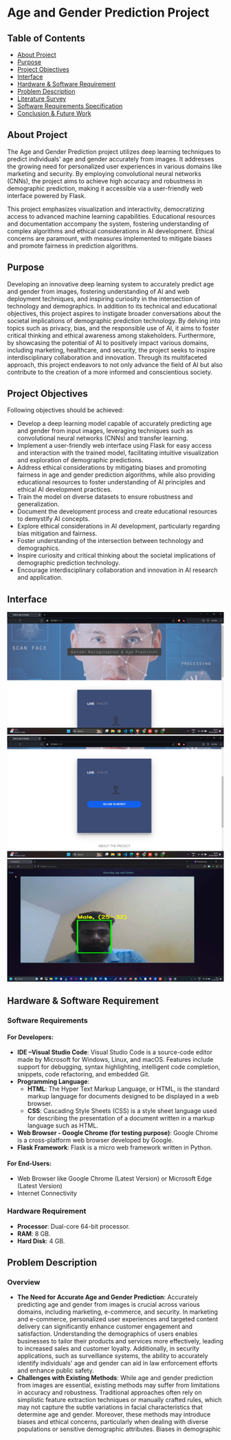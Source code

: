 # Age and Gender Prediction Project

## Table of Contents

- [About Project](#about-project)
- [Purpose](#purpose)
- [Project Objectives](#project-objectives)
- [Interface](#interface)
- [Hardware & Software Requirement](#hardware--software-requirement)
- [Problem Description](#problem-description)
- [Literature Survey](#literature-survey)
- [Software Requirements Specification](#software-requirements-specification)
- [Conclusion & Future Work](#conclusion--future-work)

## About Project

The Age and Gender Prediction project utilizes deep learning techniques to predict individuals' age and gender accurately from images. It addresses the growing need for personalized user experiences in various domains like marketing and security. By employing convolutional neural networks (CNNs), the project aims to achieve high accuracy and robustness in demographic prediction, making it accessible via a user-friendly web interface powered by Flask.

This project emphasizes visualization and interactivity, democratizing access to advanced machine learning capabilities. Educational resources and documentation accompany the system, fostering understanding of complex algorithms and ethical considerations in AI development. Ethical concerns are paramount, with measures implemented to mitigate biases and promote fairness in prediction algorithms.

## Purpose

Developing an innovative deep learning system to accurately predict age and gender from images, fostering understanding of AI and web deployment techniques, and inspiring curiosity in the intersection of technology and demographics. In addition to its technical and educational objectives, this project aspires to instigate broader conversations about the societal implications of demographic prediction technology. By delving into topics such as privacy, bias, and the responsible use of AI, it aims to foster critical thinking and ethical awareness among stakeholders. Furthermore, by showcasing the potential of AI to positively impact various domains, including marketing, healthcare, and security, the project seeks to inspire interdisciplinary collaboration and innovation. Through its multifaceted approach, this project endeavors to not only advance the field of AI but also contribute to the creation of a more informed and conscientious society.

## Project Objectives

Following objectives should be achieved:

- Develop a deep learning model capable of accurately predicting age and gender from input images, leveraging techniques such as convolutional neural networks (CNNs) and transfer learning.
- Implement a user-friendly web interface using Flask for easy access and interaction with the trained model, facilitating intuitive visualization and exploration of demographic predictions.
- Address ethical considerations by mitigating biases and promoting fairness in age and gender prediction algorithms, while also providing educational resources to foster understanding of AI principles and ethical AI development practices.
- Train the model on diverse datasets to ensure robustness and generalization.
- Document the development process and create educational resources to demystify AI concepts.
- Explore ethical considerations in AI development, particularly regarding bias mitigation and fairness.
- Foster understanding of the intersection between technology and demographics.
- Inspire curiosity and critical thinking about the societal implications of demographic prediction technology.
- Encourage interdisciplinary collaboration and innovation in AI research and application.

## Interface

![Home Screen](Screenshot%202024-02-24%20002548.png)
![LiveOption Screen](Screenshot%202024-02-24%20002619.png)
![Webcam Screen](Screenshot%202024-02-22%20192912.png)


## Hardware & Software Requirement

### Software Requirements

#### For Developers:

- **IDE –Visual Studio Code**: Visual Studio Code is a source-code editor made by Microsoft for Windows, Linux, and macOS. Features include support for debugging, syntax highlighting, intelligent code completion, snippets, code refactoring, and embedded Git.
- **Programming Language**:
  - **HTML**: The Hyper Text Markup Language, or HTML, is the standard markup language for documents designed to be displayed in a web browser.
  - **CSS**: Cascading Style Sheets (CSS) is a style sheet language used for describing the presentation of a document written in a markup language such as HTML.
- **Web Browser - Google Chrome (for testing purpose)**: Google Chrome is a cross-platform web browser developed by Google.
- **Flask Framework**: Flask is a micro web framework written in Python.

#### For End-Users:
- Web Browser like Google Chrome (Latest Version) or Microsoft Edge (Latest Version)
- Internet Connectivity

### Hardware Requirement

- **Processor**: Dual-core 64-bit processor.
- **RAM**: 8 GB.
- **Hard Disk**: 4 GB.

## Problem Description

### Overview

- **The Need for Accurate Age and Gender Prediction**: Accurately predicting age and gender from images is crucial across various domains, including marketing, e-commerce, and security. In marketing and e-commerce, personalized user experiences and targeted content delivery can significantly enhance customer engagement and satisfaction. Understanding the demographics of users enables businesses to tailor their products and services more effectively, leading to increased sales and customer loyalty. Additionally, in security applications, such as surveillance systems, the ability to accurately identify individuals' age and gender can aid in law enforcement efforts and enhance public safety.
- **Challenges with Existing Methods**: While age and gender prediction from images are essential, existing methods may suffer from limitations in accuracy and robustness. Traditional approaches often rely on simplistic feature extraction techniques or manually crafted rules, which may not capture the subtle variations in facial characteristics that determine age and gender. Moreover, these methods may introduce biases and ethical concerns, particularly when dealing with diverse populations or sensitive demographic attributes. Biases in demographic
